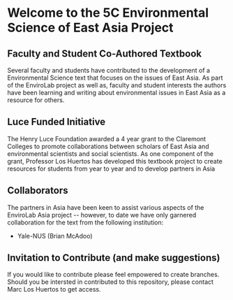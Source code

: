 # Welcome to the 5C Environmental Science of East Asia Project

## Faculty and Student Co-Authored Textbook

Several faculty and students have contributed to the development of a Environmental Science text that focuses on the issues of East Asia. As part of the EnviroLab project as well as, faculty and student interests the authors have been learning and writing about environmental issues in East Asia as a resource for others. 

## Luce Funded Initiative

The Henry Luce Foundation awarded a 4 year grant to the Claremont Colleges to promote collaborations between scholars of East Asia and environmental scientists and social scientists. As one component of the grant, Professor Los Huertos has developed this textbook project to create resources for students from year to year and to develop partners in Asia

## Collaborators

The partners in Asia have been keen to assist various aspects of the EnviroLab Asia project -- however, to date we have only garnered collaboration for the text from the following institution: 

- Yale-NUS (Brian McAdoo)

## Invitation to Contribute (and make suggestions)

If you would like to contribute please feel empowered to create branches. Should you be intersted in contributed to this repository, please contact Marc Los Huertos to get access.

